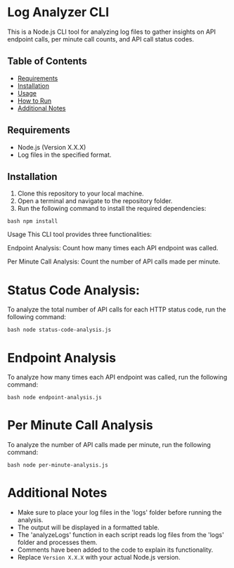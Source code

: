 # Log Analyzer CLI

This is a Node.js CLI tool for analyzing log files to gather insights on API endpoint calls, per minute call counts, and API call status codes.

## Table of Contents

- [Requirements](#requirements)
- [Installation](#installation)
- [Usage](#usage)
- [How to Run](#how-to-run)
- [Additional Notes](#additional-notes)

## Requirements

- Node.js (Version X.X.X)
- Log files in the specified format.

## Installation

1. Clone this repository to your local machine.
2. Open a terminal and navigate to the repository folder.
3. Run the following command to install the required dependencies:

```bash npm install ```

Usage
This CLI tool provides three functionalities:

Endpoint Analysis: Count how many times each API endpoint was called.

Per Minute Call Analysis: Count the number of API calls made per minute.

# Status Code Analysis: 

To analyze the total number of API calls for each HTTP status code, run the following command:

```bash node status-code-analysis.js```

# Endpoint Analysis

To analyze how many times each API endpoint was called, run the following command:

``` bash node endpoint-analysis.js  ```

# Per Minute Call Analysis

To analyze the number of API calls made per minute, run the following command:

```bash node per-minute-analysis.js```

# Additional Notes
- Make sure to place your log files in the 'logs' folder before running the analysis.
- The output will be displayed in a formatted table.
- The 'analyzeLogs' function in each script reads log files from the 'logs' folder and processes them.
- Comments have been added to the code to explain its functionality.
- Replace `Version X.X.X` with your actual Node.js version.
